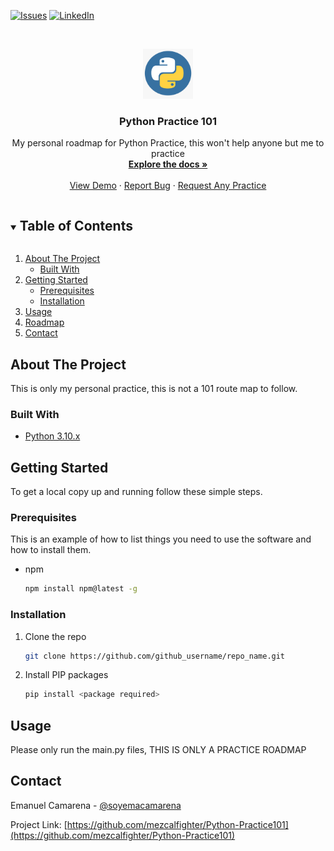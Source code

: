 [![Issues][issues-shield]][issues-url]
[![LinkedIn][linkedin-shield]][linkedin-url]

<!-- PROJECT LOGO -->
<br />
<p align="center">
  <a href="https://github.com/github_username/repo_name">
    <img src="images/logo.png" alt="Logo" width="80" height="80">
  </a>

  <h3 align="center">Python Practice 101</h3>

  <p align="center">
    My personal roadmap for Python Practice, this won't help anyone but me to practice
    <br />
    <a href="https://github.com/mezcalfighter/Python-Practice101"><strong>Explore the docs »</strong></a>
    <br />
    <br />
    <a href="https://github.com/mezcalfighter/Python-Practice101">View Demo</a>
    ·
    <a href="https://github.com/mezcalfighter/Python-Practice101/issues">Report Bug</a>
    ·
    <a href="https://github.com/mezcalfighter/Python-Practice101/issues">Request Any Practice</a>
  </p>
</p>



<!-- TABLE OF CONTENTS -->
<details open="open">
  <summary><h2 style="display: inline-block">Table of Contents</h2></summary>
  <ol>
    <li>
      <a href="#about-the-project">About The Project</a>
      <ul>
        <li><a href="#built-with">Built With</a></li>
      </ul>
    </li>
    <li>
      <a href="#getting-started">Getting Started</a>
      <ul>
        <li><a href="#prerequisites">Prerequisites</a></li>
        <li><a href="#installation">Installation</a></li>
      </ul>
    </li>
    <li><a href="#usage">Usage</a></li>
    <li><a href="#roadmap">Roadmap</a></li>
    <li><a href="#contact">Contact</a></li>
  </ol>
</details>



<!-- ABOUT THE PROJECT -->
## About The Project
This is only my personal practice, this is not a 101 route map to follow.

### Built With

* [Python 3.10.x](https://www.python.org/downloads/)

<!-- GETTING STARTED -->
## Getting Started

To get a local copy up and running follow these simple steps.

### Prerequisites

This is an example of how to list things you need to use the software and how to install them.
* npm
  ```sh
  npm install npm@latest -g
  ```

### Installation

1. Clone the repo
   ```sh
   git clone https://github.com/github_username/repo_name.git
   ```
2. Install PIP packages
   ```sh
   pip install <package required>
   ```



<!-- USAGE EXAMPLES -->
## Usage

Please only run the main.py files, THIS IS ONLY A PRACTICE ROADMAP


<!-- CONTACT -->
## Contact

Emanuel Camarena - [@soyemacamarena](https://twitter.com/soyemacamarena)

Project Link: [https://github.com/mezcalfighter/Python-Practice101](https://github.com/mezcalfighter/Python-Practice101)

<!-- MARKDOWN LINKS & IMAGES -->
<!-- https://www.markdownguide.org/basic-syntax/#reference-style-links -->
[issues-shield]: https://img.shields.io/github/issues/github_username/repo.svg?style=for-the-badge
[issues-url]: https://github.com/mezcalfighter/Python-Practice101/issues
[linkedin-shield]: https://img.shields.io/badge/-LinkedIn-black.svg?style=for-the-badge&logo=linkedin&colorB=555
[linkedin-url]: https://www.linkedin.com/in/emanuel-camarena/
